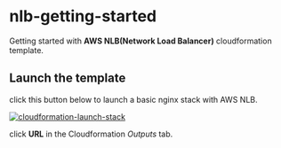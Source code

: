 # nlb-getting-started
Getting started with **AWS NLB(Network Load Balancer)** cloudformation template.

## Launch the template

click this button below to launch a basic nginx stack with AWS NLB. 

[![cloudformation-launch-stack](https://s3.amazonaws.com/cloudformation-examples/cloudformation-launch-stack.png)](https://console.aws.amazon.com/cloudformation/home?region=us-west-2#/stacks/new?stackName=nlb-demo&templateURL=https://s3-us-west-1.amazonaws.com/gd-shdevops/Joseph/gd-nlb-cfn.txt)


click **URL** in the Cloudformation *Outputs* tab.


